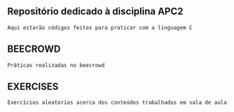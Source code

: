 ## Repositório dedicado à disciplina APC2
    Aqui estarão códigos feitos para praticar com a linguagem C

## BEECROWD
    Práticas realizadas no beecrowd

## EXERCISES
    Exercícios aleatórios acerca dos conteúdos trabalhados em sala de aula